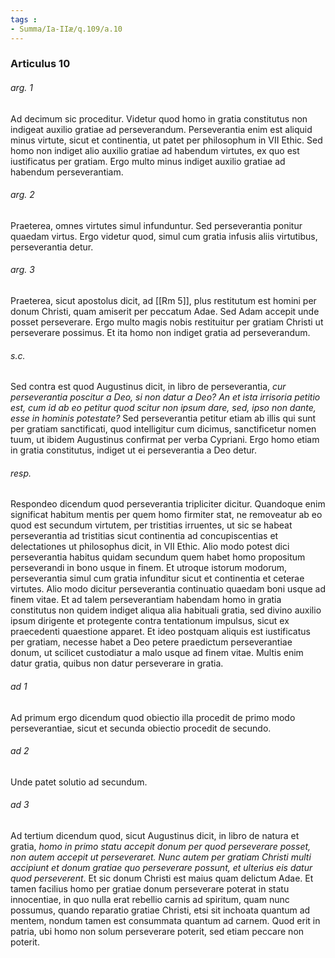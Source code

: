 ```yaml
---
tags : 
- Summa/Ia-IIæ/q.109/a.10
---
```


### Articulus 10

###### arg. 1
Ad decimum sic proceditur. Videtur quod homo in gratia constitutus non indigeat auxilio gratiae ad perseverandum. Perseverantia enim est aliquid minus virtute, sicut et continentia, ut patet per philosophum in VII Ethic. Sed homo non indiget alio auxilio gratiae ad habendum virtutes, ex quo est iustificatus per gratiam. Ergo multo minus indiget auxilio gratiae ad habendum perseverantiam.

###### arg. 2
Praeterea, omnes virtutes simul infunduntur. Sed perseverantia ponitur quaedam virtus. Ergo videtur quod, simul cum gratia infusis aliis virtutibus, perseverantia detur.

###### arg. 3
Praeterea, sicut apostolus dicit, ad [[Rm 5]], plus restitutum est homini per donum Christi, quam amiserit per peccatum Adae. Sed Adam accepit unde posset perseverare. Ergo multo magis nobis restituitur per gratiam Christi ut perseverare possimus. Et ita homo non indiget gratia ad perseverandum.

###### s.c.
Sed contra est quod Augustinus dicit, in libro de perseverantia, *cur perseverantia poscitur a Deo, si non datur a Deo? An et ista irrisoria petitio est, cum id ab eo petitur quod scitur non ipsum dare, sed, ipso non dante, esse in hominis potestate?* Sed perseverantia petitur etiam ab illis qui sunt per gratiam sanctificati, quod intelligitur cum dicimus, sanctificetur nomen tuum, ut ibidem Augustinus confirmat per verba Cypriani. Ergo homo etiam in gratia constitutus, indiget ut ei perseverantia a Deo detur.

###### resp.
Respondeo dicendum quod perseverantia tripliciter dicitur. Quandoque enim significat habitum mentis per quem homo firmiter stat, ne removeatur ab eo quod est secundum virtutem, per tristitias irruentes, ut sic se habeat perseverantia ad tristitias sicut continentia ad concupiscentias et delectationes ut philosophus dicit, in VII Ethic. Alio modo potest dici perseverantia habitus quidam secundum quem habet homo propositum perseverandi in bono usque in finem. Et utroque istorum modorum, perseverantia simul cum gratia infunditur sicut et continentia et ceterae virtutes. Alio modo dicitur perseverantia continuatio quaedam boni usque ad finem vitae. Et ad talem perseverantiam habendam homo in gratia constitutus non quidem indiget aliqua alia habituali gratia, sed divino auxilio ipsum dirigente et protegente contra tentationum impulsus, sicut ex praecedenti quaestione apparet. Et ideo postquam aliquis est iustificatus per gratiam, necesse habet a Deo petere praedictum perseverantiae donum, ut scilicet custodiatur a malo usque ad finem vitae. Multis enim datur gratia, quibus non datur perseverare in gratia.

###### ad 1
Ad primum ergo dicendum quod obiectio illa procedit de primo modo perseverantiae, sicut et secunda obiectio procedit de secundo.

###### ad 2
Unde patet solutio ad secundum.

###### ad 3
Ad tertium dicendum quod, sicut Augustinus dicit, in libro de natura et gratia, *homo in primo statu accepit donum per quod perseverare posset, non autem accepit ut perseveraret. Nunc autem per gratiam Christi multi accipiunt et donum gratiae quo perseverare possunt, et ulterius eis datur quod perseverent*. Et sic donum Christi est maius quam delictum Adae. Et tamen facilius homo per gratiae donum perseverare poterat in statu innocentiae, in quo nulla erat rebellio carnis ad spiritum, quam nunc possumus, quando reparatio gratiae Christi, etsi sit inchoata quantum ad mentem, nondum tamen est consummata quantum ad carnem. Quod erit in patria, ubi homo non solum perseverare poterit, sed etiam peccare non poterit.

